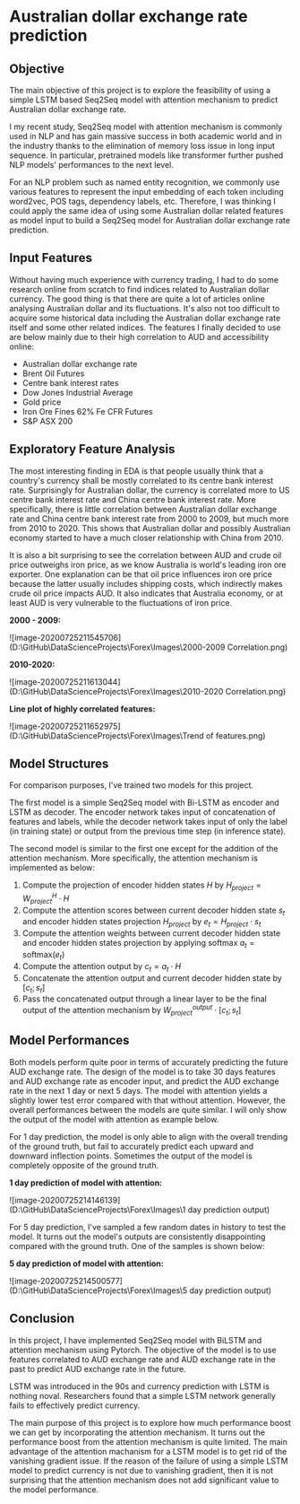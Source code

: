 # Australian dollar exchange rate prediction

## Objective

The main objective of this project is to explore the feasibility of using a simple LSTM based Seq2Seq model with attention mechanism to predict Australian dollar exchange rate.

I my recent study, Seq2Seq model with attention mechanism is commonly used in NLP and has gain massive success in both academic world and in the industry thanks to the elimination of memory loss issue in long input sequence. In particular, pretrained models like transformer further pushed NLP models' performances to the next level.

For an NLP problem such as named entity recognition, we commonly use various features to represent the input embedding of each token including word2vec, POS tags, dependency labels, etc. Therefore, I was thinking I could apply the same idea of using some Australian dollar related features as model input to build a Seq2Seq model for Australian dollar exchange rate prediction.

## Input Features

Without having much experience with currency trading, I had to do some research online from scratch to find indices related to Australian dollar currency. The good thing is that there are quite a lot of articles online analysing Australian dollar and its fluctuations. It's also not too difficult to acquire some historical data including the Australian dollar exchange rate itself and some other related indices. The features I finally decided to use are below mainly due to their high correlation to AUD and accessibility online:

* Australian dollar exchange rate
* Brent Oil Futures
* Centre bank interest rates
* Dow Jones Industrial Average
* Gold price
* Iron Ore Fines 62% Fe CFR Futures
* S&P ASX 200

## Exploratory Feature Analysis

The most interesting finding in EDA is that people usually think that a country's currency shall be mostly correlated to its centre bank interest rate. Surprisingly for Australian dollar, the currency is correlated more to US centre bank interest rate and China centre bank interest rate. More specifically, there is little correlation between Australian dollar exchange rate and China centre bank interest rate from 2000 to 2009, but much more from 2010 to 2020. This shows that Australian dollar and possibly Australian economy started to have a much closer relationship with China from 2010.

It is also a bit surprising to see the correlation between AUD and crude oil price outweighs iron price, as we know Australia is world's leading iron ore exporter. One explanation can be that oil price influences iron ore price because the latter usually includes shipping costs, which indirectly makes crude oil price impacts AUD. It also indicates that Australia economy, or at least AUD is very vulnerable to the fluctuations of iron price.

**2000 - 2009:**

![image-20200725211545706](D:\GitHub\DataScienceProjects\Forex\Images\2000-2009 Correlation.png)

**2010-2020:**

![image-20200725211613044](D:\GitHub\DataScienceProjects\Forex\Images\2010-2020 Correlation.png)

**Line plot of highly correlated features:**

![image-20200725211652975](D:\GitHub\DataScienceProjects\Forex\Images\Trend of features.png)

## Model Structures

For comparison purposes, I've trained two models for this project. 

The first model is a simple Seq2Seq model with Bi-LSTM as encoder and LSTM as decoder. The encoder network takes input of concatenation of features and labels, while the decoder network takes input of only the label (in training state) or output from the previous time step (in inference state).

The second model is similar to the first one except for the addition of the attention mechanism. More specifically, the attention mechanism is implemented as below:

1. Compute the projection of encoder hidden states $H$ by $H_{project} = W^H_{project} \cdot H$ 
2. Compute the attention scores between current decoder hidden state $s_t$ and encoder hidden states projection $H_{project}$ by $e_t = H_{project} \cdot s_t$
3. Compute the attention weights between current decoder hidden state and encoder hidden states projection by applying softmax $a_t = \text{softmax}(e_t)$
4. Compute the attention output by $c_t = a_t \cdot H$
5. Concatenate the attention output and current decoder hidden state by $[c_t;s_t]$
6. Pass the concatenated output through a linear layer to be the final output of the attention mechanism by $W^{output}_{project} \cdot [c_t;s_t]$

## Model Performances

Both models perform quite poor in terms of accurately predicting the future AUD exchange rate. The design of the model is to take 30 days features and AUD exchange rate as encoder input, and predict the AUD exchange rate in the next 1 day or next 5 days. The model with attention yields a slightly lower test error compared with that without attention. However, the overall performances between the models are quite similar. I will only show the output of the model with attention as example below.

For 1 day prediction, the model is only able to align with the overall trending of the ground truth, but fail to accurately predict each upward and downward inflection points. Sometimes the output of the model is completely opposite of the ground truth.

**1 day prediction of model with attention:**

![image-20200725214146139](D:\GitHub\DataScienceProjects\Forex\Images\1 day prediction output)

For 5 day prediction, I've sampled a few random dates in history to test the model. It turns out the model's outputs are consistently disappointing compared with the ground truth. One of the samples is shown below:

**5 day prediction of model with attention:**

![image-20200725214500577](D:\GitHub\DataScienceProjects\Forex\Images\5 day prediction output)

## Conclusion

In this project, I have implemented Seq2Seq model with BiLSTM and attention mechanism using Pytorch. The objective of the model is to use features correlated to AUD exchange rate and AUD exchange rate in the past to predict AUD exchange rate in the future.

LSTM was introduced in the 90s and currency prediction with LSTM is nothing noval. Researchers found that a simple LSTM network generally fails to effectively predict currency. 

The main purpose of this project is to explore how much performance boost we can get by incorporating the attention mechanism. It turns out the performance boost from the attention mechanism is quite limited. The main advantage of the attention machanism for a LSTM model is to get rid of the vanishing gradient issue. If the reason of the failure of using a simple LSTM model to predict currency is not due to vanishing gradient, then it is not surprising that the attention mechanism does not add significant value to the model performance.